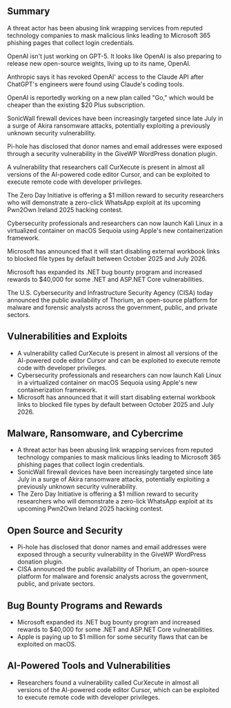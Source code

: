 ## Summary

A threat actor has been abusing link wrapping services from reputed technology companies to mask malicious links leading to Microsoft 365 phishing pages that collect login credentials.

OpenAI isn't just working on GPT-5. It looks like OpenAI is also preparing to release new open-source weights, living up to its name, OpenAI.

Anthropic says it has revoked OpenAI' access to the Claude API after ChatGPT's engineers were found using Claude's coding tools.

OpenAI is reportedly working on a new plan called "Go," which would be cheaper than the existing $20 Plus subscription.

SonicWall firewall devices have been increasingly targeted since late July in a surge of Akira ransomware attacks, potentially exploiting a previously unknown security vulnerability.

Pi-hole has disclosed that donor names and email addresses were exposed through a security vulnerability in the GiveWP WordPress donation plugin.

A vulnerability that researchers call CurXecute is present in almost all versions of the AI-powered code editor Cursor, and can be exploited to execute remote code with developer privileges.

The Zero Day Initiative is offering a $1 million reward to security researchers who will demonstrate a zero-click WhatsApp exploit at its upcoming Pwn2Own Ireland 2025 hacking contest.

Cybersecurity professionals and researchers can now launch Kali Linux in a virtualized container on macOS Sequoia using Apple's new containerization framework.

Microsoft has announced that it will start disabling external workbook links to blocked file types by default between October 2025 and July 2026.

Microsoft has expanded its .NET bug bounty program and increased rewards to $40,000 for some .NET and ASP.NET Core vulnerabilities.

The U.S. Cybersecurity and Infrastructure Security Agency (CISA) today announced the public availability of Thorium, an open-source platform for malware and forensic analysts across the government, public, and private sectors.

## Vulnerabilities and Exploits

- A vulnerability called CurXecute is present in almost all versions of the AI-powered code editor Cursor and can be exploited to execute remote code with developer privileges.
- Cybersecurity professionals and researchers can now launch Kali Linux in a virtualized container on macOS Sequoia using Apple's new containerization framework.
- Microsoft has announced that it will start disabling external workbook links to blocked file types by default between October 2025 and July 2026.

## Malware, Ransomware, and Cybercrime

- A threat actor has been abusing link wrapping services from reputed technology companies to mask malicious links leading to Microsoft 365 phishing pages that collect login credentials.
- SonicWall firewall devices have been increasingly targeted since late July in a surge of Akira ransomware attacks, potentially exploiting a previously unknown security vulnerability.
- The Zero Day Initiative is offering a $1 million reward to security researchers who will demonstrate a zero-lick WhatsApp exploit at its upcoming Pwn2Own Ireland 2025 hacking contest.

## Open Source and Security

- Pi-hole has disclosed that donor names and email addresses were exposed through a security vulnerability in the GiveWP WordPress donation plugin.
- CISA announced the public availability of Thorium, an open-source platform for malware and forensic analysts across the government, public, and private sectors. 

## Bug Bounty Programs and Rewards

- Microsoft expanded its .NET bug bounty program and increased rewards to $40,000 for some .NET and ASP.NET Core vulnerabilities.
- Apple is paying up to $1 million for some security flaws that can be exploited on macOS.
 
## AI-Powered Tools and Vulnerabilities

- Researchers found a vulnerability called CurXecute in almost all versions of the AI-powered code editor Cursor, which can be exploited to execute remote code with developer privileges.
